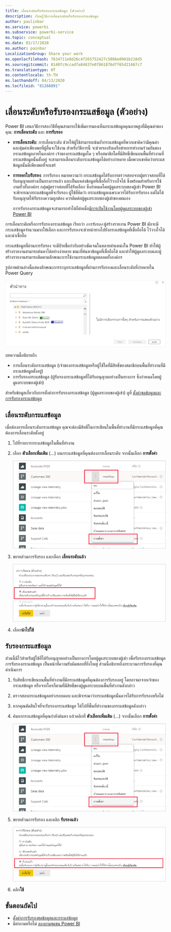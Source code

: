 ```yaml
---
title: เลื่อนระดับหรือรับรองกระแสข้อมูล (ตัวอย่าง)
description: เรียนรู้วิธีการเลื่อนระดับหรือรับรองกระแสข้อมูล
author: paulinbar
ms.service: powerbi
ms.subservice: powerbi-service
ms.topic: conceptual
ms.date: 03/17/2020
ms.author: painbar
LocalizationGroup: Share your work
ms.openlocfilehash: 7634711e8d26c4f265752427c5086e0901b210d5
ms.sourcegitcommit: 81407c9ccadfa84837e07861876dff65d21667c7
ms.translationtype: HT
ms.contentlocale: th-TH
ms.lasthandoff: 04/13/2020
ms.locfileid: "81268891"
---
```

# <a name="promote-or-certify-dataflows-preview"></a>เลื่อนระดับหรือรับรองกระแสข้อมูล (ตัวอย่าง)

Power BI เสนอวิธีการสองวิธีที่คุณสามารถใช้เพิ่มการมองเห็นกระแสข้อมูลคุณภาพสูงที่มีคุณค่าของคุณ: **การเลื่อนระดับ** และ **การรับรอง**

* **การเลื่อนระดับ**: การเลื่อนระดับ ช่วยให้ผู้ใช้สามารถเน้นย้ำกระแสข้อมูลที่พวกเขาคิดว่ามีคุณค่า และคุ้มค่าเพียงพอที่ผู้อื่นจะใช้งาน สำหรับวิธีการนี้ จะช่วยรองรับเครือข่ายการทำงานร่วมกันของกระแสข้อมูลภายในองค์กร เจ้าของกระแสข้อมูลใด ๆ หรือสมาชิกใดที่มีสิทธิ์เขียนบนพื้นที่ทำงานที่กระแสข้อมูลนั้นตั้งอยู่ จะสามารถเลื่อนระดับกระแสข้อมูลได้อย่างง่ายดาย เมื่อพวกเขาคิดว่ากระแสข้อมูลนั้นดีเพียงพอที่จะแชร์

* **การออกใบรับรอง**: การรับรอง หมายความว่า กระแสข้อมูลได้รับการตรวจสอบจากผู้ตรวจสอบที่ได้รับอนุญาตอย่างเป็นทางการแล้ว และเป็นแหล่งข้อมูลที่เชื่อถือไว้วางใจได้ ซึ่งพร้อมสำหรับการใช้งานทั่วทั้งองค์กร กลุ่มผู้ตรวจสอบที่ได้รับเลือก ซึ่งกำหนดโดยผู้ดูแลระบบของผู้เช่า Power BI จะพิจารณากระแสข้อมูลที่จะรับรอง ผู้ใช้ที่คิดว่า กระแสข้อมูลเฉพาะควรได้รับการรับรอง แต่ไม่ได้รับอนุญาตให้รับรองความถูกต้อง ควรติดต่อผู้ดูแลระบบของผู้เช่าของตนเอง

  กาารรับรองกระแสข้อมูลจะสามารถทำได้ก็ต่อเมื่อ[มีการเปิดใช้งานโดยผู้ดูแลระบบของผู้เช่า Power BI](../admin/service-admin-setup-certification.md)

การเลื่อนระดับหรือการรับรองกระแสข้อมูล เรียกว่า *การรับรอง* ผู้สร้างรายงาน Power BI มักจะมีกระแสข้อมูลจำนวนมากให้เลือก และการรับรองจะช่วยนำทางไปยังกระแสข้อมูลที่เชื่อถือได้ ไว้วางใจได้ และน่าเชื่อถือ

กระแสข้อมูลที่ผ่านการรับรอง จะมีป้ายชื่อกำกับอย่างชัดเจนในหลายตำแหน่งใน Power BI ทำให้ผู้สร้างรายงานสามารถค้นหาได้อย่างง่ายดาย ขณะที่ค้นหาข้อมูลที่เชื่อถือได้ และทำให้ผู้ดูแลระบบและผู้สร้างรายงานสามารถติดตามลักษณะการใช้งานกระแสข้อมูลตลอดทั้งองค์กร

รูปภาพด้านล่างนี้แสดงลักษณะการระบุกระแสข้อมูลที่ผ่านการรับรองและเลื่อนระดับที่ง่ายดายใน Power Query

![กระแสข้อมูลที่ผ่านการรับรองที่เน้นใน Power Query](media/service-dataflows-promote-certify/powerbi-dataflow-endorsement-power-query.png)

บทความนี้อธิบายถึง
* การเลื่อนระดับกระแสข้อมูล (เจ้าของกระแสข้อมูลหรือผู้ใช้ใดที่มีสิทธิ์ของสมาชิกบนพื้นที่ทำงานที่มีกระแสข้อมูลตั้งอยู่)
* การรับรองกระแสข้อมูล (ผู้รับรองกระแสข้อมูลที่ได้รับอนุญาตอย่างเป็นทางการ ซึ่งกำหนดโดยผู้ดูแลระบบของผู้เช่า)

สำหรับข้อมูลเกี่ยวกับการตั้งค่าการรับรองกระแสข้อมูล (ผู้ดูแลระบบของผู้เช่า) ดูที่ [ตั้งค่าชุดข้อมูลและการรับรองกระแสข้อมูล](../admin/service-admin-setup-certification.md)


## <a name="promote-a-dataflow"></a>เลื่อนระดับกระแสข้อมูล

เมื่อต้องการเลื่อนระดับกระแสข้อมูล คุณจะต้องมีสิทธิ์ในการเขียนในพื้นที่ทำงานที่มีกระแสข้อมูลที่คุณต้องการเลื่อนระดับตั้งอยู่

1. ไปที่รายการกระแสข้อมูลในพื้นที่ทำงาน
 
1. เลือก **ตัวเลือกเพิ่มเติม** (...) บนกระแสข้อมูลที่คุณต้องการเลื่อนระดับ จากนั้นเลือก **การตั้งค่า**

    ![เลือกจุดไข่ปลาบนกระแสข้อมูล](media/service-dataflows-promote-certify/power-bi-dataflow-settings.png)

1. ขยายส่วนการรับรอง และเลือก **เลื่อนระดับแล้ว**

    ![เลือกเลื่อนระดับและนำไปใช้](media/service-dataflows-promote-certify/power-bi-dataflow-promoted-endorsement.png)

1. เลือก**นำไปใช้**

## <a name="certify-a-dataflow"></a>รับรองกระแสข้อมูล

ส่วนนี้มีไว้สำหรับผู้ใช้ที่ได้รับอนุญาตอย่างเป็นทางการโดยผู้ดูแลระบบของผู้เช่า เพื่อรับรองกระแสข้อมูล การรับรองกระแสข้อมูล เป็นหน้าที่ความรับผิดชอบที่ยิ่งใหญ่ ส่วนนี้อธิบายถึงกระบวนการรับรองที่คุณดำเนินการ

1. รับสิทธิ์การเขียนบนพื้นที่ทำงานที่มีกระแสข้อมูลที่คุณต้องการรับรองอยู่ โดยอาจมาจากเจ้าของกระแสข้อมูล หรือจากใครก็ตามที่มีสิทธิ์ของผู้ดูแลระบบบนพื้นที่ทำงานดังกล่าว 

1. ตรวจสอบกระแสข้อมูลอย่างรอบคอบ และพิจารณาว่ากระแสข้อมูลนั้นควรได้รับการรับรองหรือไม่

1. หากคุณตัดสินใจที่จะรับรองกระแสข้อมูล ให้ไปที่พื้นที่ทำงานของกระแสข้อมูลดังกล่าว
 
1. ค้นหากระแสข้อมูลที่คุณกำลังค้นหา แล้วคลิกที่ **ตัวเลือกเพิ่มเติม** (...) จากนั้นเลือก **การตั้งค่า**

    ![เลือกจุดไข่ปลาบนชุดข้อมูลหรือกระแสข้อมูล](media/service-dataflows-promote-certify/power-bi-dataflow-settings.png)

1. ขยายส่วนการรับรอง และคลิก **รับรองแล้ว** 

    ![คลิกที่ลิงก์ เรียนรู้เพิ่มเติม](media/service-dataflows-promote-certify/service-certify-datasets-dataflows.png)

2. คลิก**ใช้**

## <a name="next-steps"></a>ขั้นตอนถัดไป

* [ตั้งค่าการรับรองชุดข้อมูลและกระแสข้อมูล](../admin/service-admin-setup-certification.md)
* มีคำถามหรือไม่ [ลองถามชุมชน Power BI](https://community.powerbi.com/)